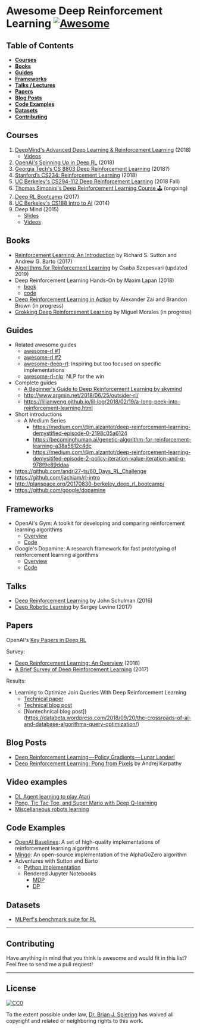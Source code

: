 Awesome Deep Reinforcement Learning [![Awesome](https://cdn.rawgit.com/sindresorhus/awesome/d7305f38d29fed78fa85652e3a63e154dd8e8829/media/badge.svg)](https://github.com/sindresorhus/awesome)
====

Table of Contents
----

- __[Courses ](#courses)__
- __[Books](#books)__
- __[Guides](#guides)__
- __[Frameworks](#frameworks)__
- __[Talks / Lectures](#talks)__
- __[Papers](#papers)__
- __[Blog Posts](#blog-posts)__
- __[Code Examples](#code-examples)__
- __[Datasets](#datasets)__
- __[Contributing](#contributing)__

Courses
----
1. [DeepMind's Advanced Deep Learning & Reinforcement Learning](http://www.cs.ucl.ac.uk/current_students/syllabus/undergrad/compmi22_advanced_deep_learning_and_reinforcement_learning/) (2018)
    - [Videos](https://www.youtube.com/playlist?list=PLqYmG7hTraZDNJre23vqCGIVpfZ_K2RZs) 
1. [OpenAI's Spinning Up in Deep RL](https://spinningup.openai.com/en/latest/) (2018)
1. [Georgia Tech's CS 8803 Deep Reinforcement Learning](https://www.udacity.com/course/reinforcement-learning--ud600) (2018?)
1. [Stanford’s CS234: Reinforcement Learning](http://web.stanford.edu/class/cs234/index.html) (2018)
1. [UC Berkeley's CS294-112 Deep Reinforcement Learning](http://rail.eecs.berkeley.edu/deeprlcourse/) (2018 Fall)
1. [Thomas Simonini's Deep Reinforcement Learning Course 🕹️](https://simoninithomas.github.io/Deep_reinforcement_learning_Course/) (ongoing)
1. [Deep RL Bootcamp](https://sites.google.com/view/deep-rl-bootcamp/lectures) (2017)
1. [UC Berkeley's CS188 Intro to AI](http://ai.berkeley.edu/course_schedule.html) (2014)
1. Deep Mind (2015)
    - [Slides](http://www0.cs.ucl.ac.uk/staff/d.silver/web/Teaching.html)
    - [Videos](https://www.youtube.com/watch?v=2pWv7GOvuf0&list=PLqYmG7hTraZDM-OYHWgPebj2MfCFzFObQ)

Books
-----

- [Reinforcement Learning: An Introduction](http://incompleteideas.net/book/bookdraft2017nov5.pdf) by Richard S. Sutton and Andrew G. Barto (2017)
- [Algorithms for Reinforcement Learning](https://sites.ualberta.ca/~szepesva/papers/RLAlgsInMDPs.pdf) by Csaba Szepesvari (updated 2019)
- Deep Reinforcement Learning Hands-On by Maxim Lapan (2018)
  - [book](https://www.amazon.com/Deep-Reinforcement-Learning-Hands-Q-networks/dp/1788834240)
  - [code](https://github.com/PacktPublishing/Deep-Reinforcement-Learning-Hands-On)
- [Deep Reinforcement Learning in Action](https://www.manning.com/books/deep-reinforcement-learning-in-action) by Alexander Zai and Brandon Brown (in progress)
- [Grokking Deep Reinforcement Learning](https://www.manning.com/books/grokking-deep-reinforcement-learning) by Miguel Morales (in progress)

Guides
-----

- Related awesome guides
  - [awesome-rl #1](https://github.com/aikorea/awesome-rl)
  - [awesome-rl #2](https://aikorea.org/awesome-rl/)
  - [awesome-deep-rl](https://github.com/tigerneil/awesome-deep-rl): Inspiring but too focused on specific implementations
  - [awesome-rl-nlp](https://github.com/adityathakker/awesome-rl-nlp): NLP for the win
- Complete guides
  - [A Beginner's Guide to Deep Reinforcement Learning by skymind](https://skymind.ai/wiki/deep-reinforcement-learning)
  - http://www.argmin.net/2018/06/25/outsider-rl/
  - https://lilianweng.github.io/lil-log/2018/02/19/a-long-peek-into-reinforcement-learning.html
- Short introductions
  - A Medium Series
    - https://medium.com/@m.alzantot/deep-reinforcement-learning-demystified-episode-0-2198c05a6124
    - https://becominghuman.ai/genetic-algorithm-for-reinforcement-learning-a38a5612c4dc
    - https://medium.com/@m.alzantot/deep-reinforcement-learning-demysitifed-episode-2-policy-iteration-value-iteration-and-q-978f9e89ddaa
- https://github.com/andri27-ts/60_Days_RL_Challenge
- https://github.com/jachiam/rl-intro
- http://planspace.org/20170830-berkeley_deep_rl_bootcamp/
- https://github.com/google/dopamine


Frameworks
----

- OpenAI's Gym: A toolkit for developing and comparing reinforcement learning algorithms
  - [Overview](https://gym.openai.com/)
  - [Code](https://github.com/openai/gym)
- Google's Dopamine: A research framework for fast prototyping of reinforcement learning algorithms
  - [Overview](https://google.github.io/dopamine/)
  - [Code](https://github.com/google/dopamine)

Talks
----

- [Deep Reinforcement Learning](https://www.youtube.com/watch?v=PtAIh9KSnjo) by John Schulman (2016)
- [Deep Robotic Learning](https://www.youtube.com/watch?v=eKaYnXQUb2g) by Sergey Levine (2017)

Papers
----

OpenAI's [Key Papers in Deep RL](https://spinningup.openai.com/en/latest/spinningup/keypapers.html)   

Survey:
  - [Deep Reinforcement Learning: An Overview](https://arxiv.org/abs/1806.08894) (2018)
  - [A Brief Survey of Deep Reinforcement Learning](https://arxiv.org/abs/1708.05866) (2017)

Results:
  - Learning to Optimize Join Queries With Deep Reinforcement Learning
    - [Technical paper](https://arxiv.org/abs/1808.03196)
    - [Technical blog post](https://databeta.wordpress.com/2018/09/20/the-crossroads-of-ai-and-database-algorithms-query-optimization/)
    - [Nontechnical blog post])(https://databeta.wordpress.com/2018/09/20/the-crossroads-of-ai-and-database-algorithms-query-optimization/)

Blog Posts
----

- [Deep Reinforcement Learning — Policy Gradients — Lunar Lander!](https://medium.com/@gabogarza/deep-reinforcement-learning-policy-gradients-8f6df70404e6)
- [Deep Reinforcement Learning: Pong from Pixels](http://karpathy.github.io/2016/05/31/rl/) by Andrej Karpathy
   
Video examples
------

- [DL Agent learning to play Atari](https://www.youtube.com/watch?v=MKtNv1UOaZA)
- [Pong, Tic Tac Toe, and Super Mario with Deep Q-learning](https://www.youtube.com/watch?v=scLTbin8FiQ)
- [Miscellaneous robots learning](https://www.youtube.com/playlist?list=PL5nBAYUyJTrM48dViibyi68urttMlUv7e)


Code Examples
------

- [OpenAI Baselines](https://github.com/openai/baselines): A set of high-quality implementations of reinforcement learning algorithms
- [Mingo](https://github.com/tensorflow/minigo): An open-source implementation of the AlphaGoZero algorithm 
- Adventures with Sutton and Barto
  - [Python implementation](https://github.com/levimcclenny/Reinforcement_Learning)
  - Rendered Jupyter Notebooks
    - [MDP](http://people.tamu.edu/~levimcclenny/project/reinforcement-learning/Barto_Sutton_RL/Finite_MDPs/)
    - [DP](http://people.tamu.edu/~levimcclenny/project/reinforcement-learning/Barto_Sutton_RL/Dynamic_Programming/) 


Datasets
----

- [MLPerf's benchmark suite for RL](https://github.com/mlperf/training/tree/master/reinforcement)

-----
Contributing
----
Have anything in mind that you think is awesome and would fit in this list? Feel free to send me a pull request!

-----
License
----

[![CC0](http://i.creativecommons.org/p/zero/1.0/88x31.png)](http://creativecommons.org/publicdomain/zero/1.0/)

To the extent possible under law, [Dr. Brian J. Spiering](http://www.linkedin.com/in/brianspiering/) has waived all copyright and related or neighboring rights to this work.
